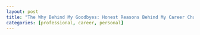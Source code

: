 ```yaml
---
layout: post
title: "The Why Behind My Goodbyes: Honest Reasons Behind My Career Changes"
categories: [professional, career, personal]
---
```

